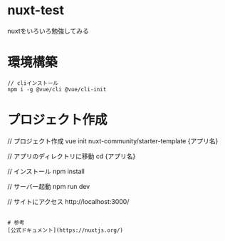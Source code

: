# nuxt-test
nuxtをいろいろ勉強してみる


# 環境構築
```
// cliインストール
npm i -g @vue/cli @vue/cli-init
```

# プロジェクト作成
// プロジェクト作成
vue init nuxt-community/starter-template {アプリ名}

// アプリのディレクトリに移動
cd {アプリ名}

// インストール
npm install

// サーバー起動
npm run dev

// サイトにアクセス
http://localhost:3000/
```

# 参考
[公式ドキュメント](https://nuxtjs.org/)